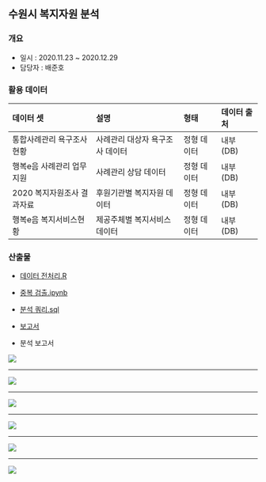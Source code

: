 ## 수원시 복지자원 분석

### 개요
- 일시 : 2020.11.23 ~ 2020.12.29
- 담당자 : 배준호

### 활용 데이터

| 데이터 셋            | 설명 | 형태 | 데이터 출처      |
| :-------------------- | :---- | :---------- | :--------------- |
| 통합사례관리 욕구조사 현황      | 사례관리 대상자 욕구조사 데이터 | 정형 데이터 | 내부 (DB) |
| 행복e음 사례관리 업무지원       | 사례관리 상담 데이터 | 정형 데이터 | 내부 (DB) |
| 2020 복지자원조사 결과자료      | 후원기관별 복지자원 데이터 | 정형 데이터 | 내부 (DB) |
| 행복e음 복지서비스현황          | 제공주체별 복지서비스 데이터 | 정형 데이터 | 내부 (DB) |

### 산출물
- [데이터 전처리.R](https://github.com/juunho/Bigintern-2020/blob/2f7d688cf2e081f9cc6ecb7d90be4a4b4abfbd8a/Data%20Analytics/1.%20%EC%88%98%EC%9B%90%EC%8B%9C%20%EB%B3%B5%EC%A7%80%EC%9E%90%EC%9B%90%20%EB%B6%84%EC%84%9D/%EB%B3%B5%EC%A7%80%20%EC%A0%84%EC%B2%98%EB%A6%AC.R)

- [중복 검출.ipynb](https://github.com/juunho/Bigintern-2020/blob/2f7d688cf2e081f9cc6ecb7d90be4a4b4abfbd8a/Data%20Analytics/1.%20%EC%88%98%EC%9B%90%EC%8B%9C%20%EB%B3%B5%EC%A7%80%EC%9E%90%EC%9B%90%20%EB%B6%84%EC%84%9D/is_Duplicated.ipynb)

-  [분석 쿼리.sql](https://github.com/juunho/Bigintern-2020/blob/e7bd3f6882fe1811a7cb04120c541731efffe9c5/Data%20Visualization/2.%20%EC%A3%BC%EC%A0%95%EC%B0%A8%20%EA%B4%80%EB%A0%A8%20%EB%AF%BC%EC%9B%90%20%ED%98%84%ED%99%A9%20%ED%8C%8C%EC%95%85%EC%9D%84%20%ED%86%B5%ED%95%9C%20%EC%A0%9C%EB%8F%84%20%EA%B0%9C%EC%84%A0/%EB%B6%84%EC%84%9D%EC%BF%BC%EB%A6%AC.md)

- [보고서](https://github.com/juunho/Bigintern-2020/blob/022a21bc362e35bb572b377c040edf4380fdac62/Data%20Analytics/1.%20%EC%88%98%EC%9B%90%EC%8B%9C%20%EB%B3%B5%EC%A7%80%EC%9E%90%EC%9B%90%20%EB%B6%84%EC%84%9D/IMAGE/README.md)

- 분석 보고서
<img src= https://github.com/juunho/Bigintern-2020/blob/356d93cfbafbe24b193de4b6b7b93f5f704be436/Data%20Analytics/1.%20%EC%88%98%EC%9B%90%EC%8B%9C%20%EB%B3%B5%EC%A7%80%EC%9E%90%EC%9B%90%20%EB%B6%84%EC%84%9D/IMAGE/IMAGE001.png>

---

<img src= https://github.com/juunho/Bigintern-2020/blob/356d93cfbafbe24b193de4b6b7b93f5f704be436/Data%20Analytics/1.%20%EC%88%98%EC%9B%90%EC%8B%9C%20%EB%B3%B5%EC%A7%80%EC%9E%90%EC%9B%90%20%EB%B6%84%EC%84%9D/IMAGE/IMAGE002.png>

---

<img src= https://github.com/juunho/Bigintern-2020/blob/356d93cfbafbe24b193de4b6b7b93f5f704be436/Data%20Analytics/1.%20%EC%88%98%EC%9B%90%EC%8B%9C%20%EB%B3%B5%EC%A7%80%EC%9E%90%EC%9B%90%20%EB%B6%84%EC%84%9D/IMAGE/IMAGE003.png>

---

<img src= https://github.com/juunho/Bigintern-2020/blob/356d93cfbafbe24b193de4b6b7b93f5f704be436/Data%20Analytics/1.%20%EC%88%98%EC%9B%90%EC%8B%9C%20%EB%B3%B5%EC%A7%80%EC%9E%90%EC%9B%90%20%EB%B6%84%EC%84%9D/IMAGE/IMAGE004.png>

---

<img src= https://github.com/juunho/Bigintern-2020/blob/356d93cfbafbe24b193de4b6b7b93f5f704be436/Data%20Analytics/1.%20%EC%88%98%EC%9B%90%EC%8B%9C%20%EB%B3%B5%EC%A7%80%EC%9E%90%EC%9B%90%20%EB%B6%84%EC%84%9D/IMAGE/IMAGE005.png>

---

<img src= https://github.com/juunho/Bigintern-2020/blob/356d93cfbafbe24b193de4b6b7b93f5f704be436/Data%20Analytics/1.%20%EC%88%98%EC%9B%90%EC%8B%9C%20%EB%B3%B5%EC%A7%80%EC%9E%90%EC%9B%90%20%EB%B6%84%EC%84%9D/IMAGE/IMAGE006.png>

